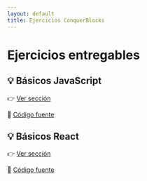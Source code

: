 ```yaml
---
layout: default
title: Ejercicios ConquerBlocks
---
```


# Ejercicios entregables

<div class="card">
  <h2>💡 Básicos JavaScript</h2>
  <p>👉 <a href="./entregables-js">Ver sección</a></p>
  <p>📁 <a href="https://github.com/jesuslj0/entregables-js">Código fuente</a></p>
</div>

<div class="card">
  <h2>💡 Básicos React</h2>
  <p>👉 <a href="./entregables-react">Ver sección</a></p>
  <p>📁 <a href="https://github.com/jesuslj0/entregables-react">Código fuente</a></p>
</div>
